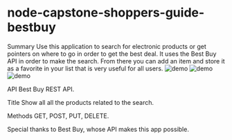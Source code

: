 # node-capstone-shoppers-guide-bestbuy

Summary
Use this application to search for electronic products or get pointers on where to go in order to get the best deal.  It uses the Best Buy API in order to make the search.  From there you can add an item and store it as a favorite in your list that is very useful for all users.
![demo](https://cloud.githubusercontent.com/assets/15663296/23442770/ac5c9e06-fdf8-11e6-8030-543a81b0b085.png)
![demo](https://cloud.githubusercontent.com/assets/15663296/23442787/c79ed828-fdf8-11e6-89d4-386977a2a323.png)
![demo](https://cloud.githubusercontent.com/assets/15663296/23442792/cf20bc06-fdf8-11e6-87b4-4e4cf1eb3fdf.png)





API
Best Buy REST API.

Title
Show all all the products related to the search.

Methods
GET, POST, PUT, DELETE.


Special thanks to Best Buy, whose API makes this app possible.
